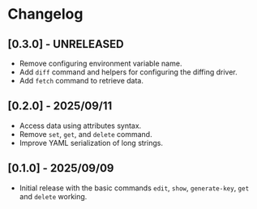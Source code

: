 # Changelog

## [0.3.0] - UNRELEASED

- Remove configuring environment variable name.
- Add `diff` command and helpers for configuring the diffing driver.
- Add `fetch` command to retrieve data.

## [0.2.0] - 2025/09/11

- Access data using attributes syntax.
- Remove `set`, `get`, and `delete` command.
- Improve YAML serialization of long strings.

## [0.1.0] - 2025/09/09

- Initial release with the basic commands `edit`, `show`, `generate-key`,
 `get` and `delete` working.
